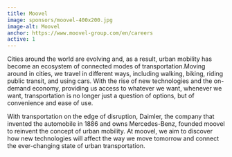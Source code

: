 ```yaml
---
title: Moovel
image: sponsors/moovel-400x200.jpg
image-alt: Moovel
anchor: https://www.moovel-group.com/en/careers
active: 1
---
```

Cities around the world are evolving and, as a result, urban mobility has become an ecosystem of connected modes of transportation.Moving around in cities, we travel in different ways, including walking, biking, riding public transit, and using cars. With the rise of new technologies and the on-demand economy, providing us access to whatever we want, whenever we want, transportation is no longer just a question of options, but of convenience and ease of use.

With transportation on the edge of disruption, Daimler, the company that invented the automobile in 1886 and owns Mercedes-Benz, founded moovel to reinvent the concept of urban mobility. At moovel, we aim to discover how new technologies will affect the way we move tomorrow and connect the ever-changing state of urban transportation.

